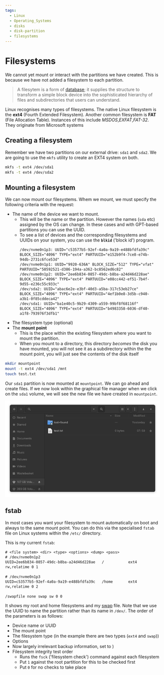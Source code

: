 ```yaml
---
tags:
  - Linux
  - Operating_Systems
  - disks
  - disk-partition
  - filesystems
---
```


# Filesystems

We cannot yet mount or interact with the partitions we have created. This is because we have not added a filesystem to each partition.

> A filesytem is a form of [database](/Databases/Basic_database_concepts.md); it supplies the structure to transform a simple block device into the sophisticated hierarchy of files and subdirectories that users can understand.

Linux recognises many types of filesystems. The native Linux filesystem is the **ext4** (Fourth Extended Filesystem). Another common filesystem is **FAT** (File Allocation Table). Instances of this include _MSDOS_,_EXFAT_,_FAT-32_. They originate from Microsoft systems 

## Creating a filesystem

Remember we have two partitions on our external drive: `sda1` and `sda2`. We are going to use the `mkfs` utility to create an EXT4 system on both.  

```bash
mkfs -t ext4 /dev/sda1
mkfs -t ext4 /dev/sda2
```

## Mounting a filesystem 
We can now mount our filesystems. Whem we mount, we must specify the following criteria with the request:

* The name of the device we want to mount.
  * This will be the name or the partition. However the names (`sda` etc) assigned by the OS can change. In these cases and with GPT-based partitions you can use the UUID.
  * To see a list of devices and the corresponding filesystems and UUIDs on your system, you can use the **`blkid`** ('block id') program.
    ```
    /dev/nvme0n1p3: UUID="c53577b5-92ef-4a0a-9a19-e488bfdfa39c" BLOCK_SIZE="4096" TYPE="ext4" PARTUUID="e152b9f4-7ce8-e74b-94db-2731c6fce53d"
    /dev/nvme0n1p1: UUID="9920-636A" BLOCK_SIZE="512" TYPE="vfat" PARTUUID="50592521-d386-194a-a362-bc8562ed6c82"
    /dev/nvme0n1p2: UUID="2ee6b834-0857-49dc-b8ba-a24d46d228ae" BLOCK_SIZE="4096" TYPE="ext4" PARTUUID="e08cc442-ef51-7b4f-9d55-e236c55c933c"
    /dev/sda2: UUID="abac6e2e-e3bf-40d3-a5ba-317c53eb27ce" BLOCK_SIZE="4096" TYPE="ext4" PARTUUID="4ef1b0e8-3d5b-c940-a3b1-0f85cddeca42"
    /dev/sda1: UUID="ba1e40c5-9b29-4309-a559-99bf8f68116f" BLOCK_SIZE="4096" TYPE="ext4" PARTUUID="b4983358-6036-df40-a1f8-793976f3dfb1"
    ```
* The filesystem type (optional)
* The **mount point**  
  * This is the place within the existing filesystem where you want to mount the partition.
  * When you mount to a directory, this directory _becomes_ the disk you have mounted, you will not see it as a subdirectory within the the mount point, you will just see the contents of the disk itself 

```bash
mkdir mountpoint
mount -t ext4 /dev/sda1 /mnt
touch test.txt
```

Our `sda1` partition is now mounted at `mountpoint`. We can go ahead and create files. If we now look within the graphical file manager when we click on the `sda1` volume, we will see the new file we have created in `mountpoint`.

![](/img/mount-directory.png)

## fstab

In most cases you want your filesystem to mount automatically on boot and always to the same mount point. You can do this via the specialised `fstab` file on Linux systems within the `/etc/` directory.

This is my current `fstab`:

```
# <file system> <dir> <type> <options> <dump> <pass>
# /dev/nvme0n1p2
UUID=2ee6b834-0857-49dc-b8ba-a24d46d228ae	/         	ext4      	rw,relatime	0 1

# /dev/nvme0n1p3
UUID=c53577b5-92ef-4a0a-9a19-e488bfdfa39c	/home     	ext4      	rw,relatime	0 2

/swapfile none swap sw 0 0

```
It shows my root and home filesystems and my [swap](/Operating_Systems/Disks/Swap_space.md) file. Note that we use the UUID to name the partition rather than its name in `/dev/`. The order of the parameters is as follows:

- Device name or UUID
- The mount point
- The filesystem type (in the example there are two types (`ext4` and `swap`))
- Options
- Now largely irrelevant backup information, set to )
- Filesystem integrity test order 
  - Runs the `fsck` ('filesystem check') command against each filesystem 
  - Put `1` against the root partition for this to be checked first
  - Put `0` for no checks to take place
